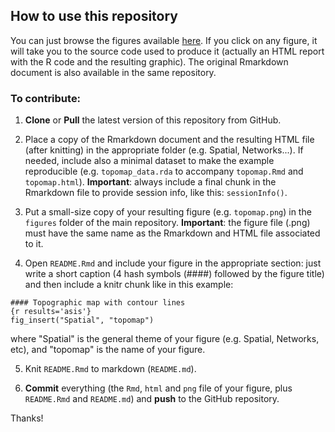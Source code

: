
## How to use this repository

You can just browse the figures available [here](https://github.com/PJordano-Lab/R-figures). If you click on any figure, it will take you to the source code used to produce it (actually an HTML report with the R code and the resulting graphic). The original Rmarkdown document is also available in the same repository.


### To contribute:

1. **Clone** or **Pull** the latest version of this repository from GitHub.

2. Place a copy of the Rmarkdown document and the resulting HTML file (after knitting) in the appropriate folder (e.g. Spatial, Networks...). If needed, include also a minimal dataset to make the example reproducible (e.g. `topomap_data.rda` to accompany `topomap.Rmd` and `topomap.html`).
**Important**: always include a final chunk in the Rmarkdown file to provide session info, like this: `sessionInfo()`.

3. Put a small-size copy of your resulting figure (e.g. `topomap.png`) in the `figures` folder of the main repository. **Important**: the figure file (.png) must have the same name as the Rmarkdown and HTML file associated to it.

4. Open `README.Rmd` and include your figure in the appropriate section: just write a short caption (4 hash symbols (####) followed by the figure title) and then include a knitr chunk like in this example:

`#### Topographic map with contour lines`  
`{r results='asis'}`   
`fig_insert("Spatial", "topomap")`  

where "Spatial" is the general theme of your figure (e.g. Spatial, Networks, etc), and "topomap" is the name of your figure.
    
5. Knit `README.Rmd` to markdown (`README.md`).
    
6. **Commit** everything (the `Rmd`, `html` and `png` file of your figure, plus `README.Rmd` and `README.md`) and **push**  to the GitHub repository.

Thanks!

